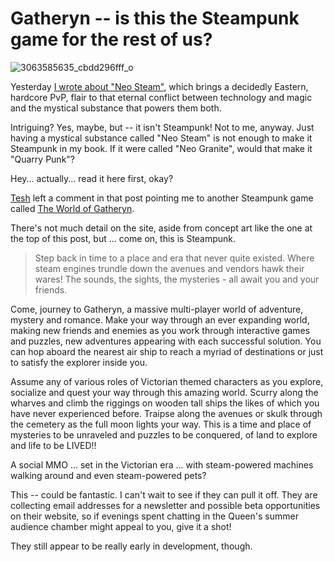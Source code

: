 # Gatheryn -- is this the Steampunk game for the rest of us?

![3063585635_cbdd296fff_o](http://westkarana.com/wp-content/uploads/2009/02/3063585635_cbdd296fff_o.jpg "3063585635_cbdd296fff_o")

Yesterday [I wrote about "Neo Steam"](http://westkarana.com/index.php/2009/02/24/atlus-neo-steam-f2p-fantasy-steampunk-mmo/), which brings a decidedly Eastern, hardcore PvP, flair to that eternal conflict between technology and magic and the mystical substance that powers them both.

Intriguing? Yes, maybe, but -- it isn't Steampunk! Not to me, anyway. Just having a mystical substance called "Neo Steam" is not enough to make it Steampunk in my book. If it were called "Neo Granite", would that make it "Quarry Punk"?

Hey... actually... read it here first, okay?

[Tesh](http://tishtoshtesh.wordpress.com/) left a comment in that post pointing me to another Steampunk game called [The World of Gatheryn](http://www.mindfusegames.com/).

There's not much detail on the site, aside from concept art like the one at the top of this post, but ... come on, this is Steampunk.

> Step back in time to a place and era that never quite existed. Where steam engines trundle down the avenues and vendors hawk their wares! The sounds, the sights, the mysteries - all await you and your friends.

Come, journey to Gatheryn, a massive multi-player world of adventure, mystery and romance. Make your way through an ever expanding world, making new friends and enemies as you work through interactive games and puzzles, new adventures appearing with each successful solution. You can hop aboard the nearest air ship to reach a myriad of destinations or just to satisfy the explorer inside you.

Assume any of various roles of Victorian themed characters as you explore, socialize and quest your way through this amazing world. Scurry along the wharves and climb the riggings on wooden tall ships the likes of which you have never experienced before. Traipse along the avenues or skulk through the cemetery as the full moon lights your way. This is a time and place of mysteries to be unraveled and puzzles to be conquered, of land to explore and life to be LIVED!!



A social MMO ... set in the Victorian era ... with steam-powered machines walking around and even steam-powered pets?

This -- could be fantastic. I can't wait to see if they can pull it off. They are collecting email addresses for a newsletter and possible beta opportunities on their website, so if evenings spent chatting in the Queen's summer audience chamber might appeal to you, give it a shot!

They still appear to be really early in development, though.

